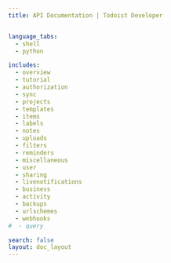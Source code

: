 ```yaml
---
title: API Documentation | Todoist Developer


language_tabs:
  - shell
  - python

includes:
  - overview
  - tutorial
  - authorization
  - sync
  - projects
  - templates
  - items
  - labels
  - notes
  - uploads
  - filters
  - reminders
  - miscellaneous
  - user
  - sharing
  - livenotifications
  - business
  - activity
  - backups
  - urlschemes
  - webhooks
#  - query

search: false
layout: doc_layout
---
```


<!--

The MIT License (MIT)

Copyright (c) 2014-2015 Doist

Permission is hereby granted, free of charge, to any person obtaining a copy
of this software and associated documentation files (the "Software"), to deal
in the Software without restriction, including without limitation the rights
to use, copy, modify, merge, publish, distribute, sublicense, and/or sell
copies of the Software, and to permit persons to whom the Software is
furnished to do so, subject to the following conditions:

The above copyright notice and this permission notice shall be included in all
copies or substantial portions of the Software.

THE SOFTWARE IS PROVIDED "AS IS", WITHOUT WARRANTY OF ANY KIND, EXPRESS OR
IMPLIED, INCLUDING BUT NOT LIMITED TO THE WARRANTIES OF MERCHANTABILITY,
FITNESS FOR A PARTICULAR PURPOSE AND NONINFRINGEMENT. IN NO EVENT SHALL THE
AUTHORS OR COPYRIGHT HOLDERS BE LIABLE FOR ANY CLAIM, DAMAGES OR OTHER
LIABILITY, WHETHER IN AN ACTION OF CONTRACT, TORT OR OTHERWISE, ARISING FROM,
OUT OF OR IN CONNECTION WITH THE SOFTWARE OR THE USE OR OTHER DEALINGS IN THE
SOFTWARE.

-->
